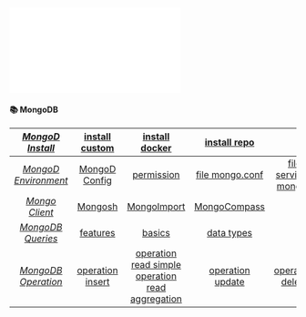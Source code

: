 <!-- cSpell:ignore -->
<!-- markdownlint-disable MD041 -->

![sbd-mongodb-head](/ceia-sbd/sbd-doc/mongodb/sbd-mongodb-head.md)

#### 📚️ MongoDB

|     [_MongoD Install_](/ceia-sbd/sbd-doc/mongodb/mongod-install.md)     |   [install custom](/ceia-sbd/sbd-doc/mongodb/mongodb-install-custom.md)   |                                                        [install docker](/ceia-sbd/sbd-doc/mongodb/mongodb-install-docker.md)                                                         |     [install repo](/ceia-sbd/sbd-doc/mongodb/mongodb-install-repo.md)     |                                                                           |
| :---------------------------------------------------------------------: | :-----------------------------------------------------------------------: | :----------------------------------------------------------------------------------------------------------------------------------------------------------------------------------: | :-----------------------------------------------------------------------: | :-----------------------------------------------------------------------: |
| [_MongoD Environment_](/ceia-sbd/sbd-doc/mongodb/mongod-environment.md) |      [MongoD Config](/ceia-sbd/sbd-doc/mongodb/mongodb-configure.md)      |                                                      [permission](/ceia-sbd/sbd-doc/mongodb/mongod-install-user-permissions.md)                                                      |        [file mongo.conf](/ceia-sbd/sbd-doc/mongodb/mongod-conf.md)        |    [file service-mongod](/ceia-sbd/sbd-doc/mongodb/mongod-service.md)     |
|      [_Mongo Client_](/ceia-sbd/sbd-doc/mongodb/mongodb-client.md)      |              [Mongosh](/ceia-sbd/sbd-doc/mongodb/mongosh.md)              |                                                  [MongoImport](/ceia-sbd/sbd-doc/mongodb/mongodb-tools-import-data-mongoimport.md)                                                   |         [MongoCompass](/ceia-sbd/sbd-doc/mongodb/mongocompass.md)         |                                                                           |
|    [_MongoDB Queries_](/ceia-sbd/sbd-doc/mongodb/mongodb-queries.md)    |         [features](/ceia-sbd/sbd-doc/mongodb/mongodb-features.md)         |                                                             [basics](/ceia-sbd/sbd-doc/mongodb/mongodb-comand-basic.md)                                                              |       [data types](/ceia-sbd/sbd-doc/mongodb/mongodb-data-types.md)       |                                                                           |
|  [_MongoDB Operation_](/ceia-sbd/sbd-doc/mongodb/mongodb-operation.md)  | [operation insert](/ceia-sbd/sbd-doc/mongodb/mongodb-operation-insert.md) | [operation read simple](/ceia-sbd/sbd-doc/mongodb/mongodb-operation-read-simple.md) </br> [operation read aggregation](/ceia-sbd/sbd-doc/mongodb/mongodb-operation-read-agregate.md) | [operation update](/ceia-sbd/sbd-doc/mongodb/mongodb-operation-update.md) | [operation delete](/ceia-sbd/sbd-doc/mongodb/mongodb-operation-delete.md) |
